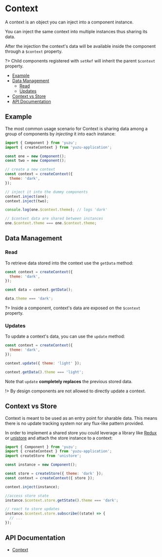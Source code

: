 # Context

A context is an object you can inject into a component instance.

You can inject the same context into multiple instances thus sharing its data.

After the injection the context's data will be available inside the component through a `$context` property.

?> Child components registered with `setRef` will inherit the parent `$context` property.

<!-- TOC depthTo:3 -->

- [Example](#example)
- [Data Management](#data-management)
  - [Read](#read)
  - [Updates](#updates)
- [Context vs Store](#context-vs-store)
- [API Documentation](#api-documentation)

<!-- /TOC -->

## Example

The most common usage scenario for Context is sharing data among a group of components by _injecting_ it into each instance:

```js
import { Component } from 'yuzu';
import { createContext } from 'yuzu-application';

const one = new Component();
const two = new Component();

// create a new context
const context = createContext({
  theme: 'dark',
});

// inject it into the dummy components
context.inject(one);
context.inject(two);

console.log(one.$context.theme); // logs 'dark'

// $context data are shared between instances
one.$context.theme === one.$context.theme;
```

## Data Management

### Read

To retrieve data stored into the context use the `getData` method:

```js
const context = createContext({
  theme: 'dark',
});

const data = context.getData();

data.theme === 'dark';
```

?> Inside a component, context's data are exposed on the `$context` property.

### Updates

To update a context's data, you can use the `update` method:

```js
const context = createContext({
  theme: 'dark',
});

context.update({ theme: 'light' });

context.getData().theme === 'light';
```

Note that `update` **completely replaces** the previous stored data.

!> By design components are not allowed to directly update a context.

## Context vs Store

Context is meant to be used as an entry point for sharable data. This means there is no update tracking system nor any flux-like pattern provided.

In order to implement a shared store you could leverage a library like [Redux](https://redux.js.org/) or [unistore](https://www.npmjs.com/package/unistore) and attach the store instance to a context:

```js
import { Component } from 'yuzu';
import { createContext } from 'yuzu-application';
import createStore from 'unistore';

const instance = new Component();

const store = createStore({ theme: 'dark' });
const context = createContext({ store });

context.inject(instance);

//access store state
instance.$context.store.getState().theme === 'dark';

// react to store updates
instance.$context.store.subscribe((state) => {
  // ...
});
```

## API Documentation

- [Context](/packages/application/api/context)
